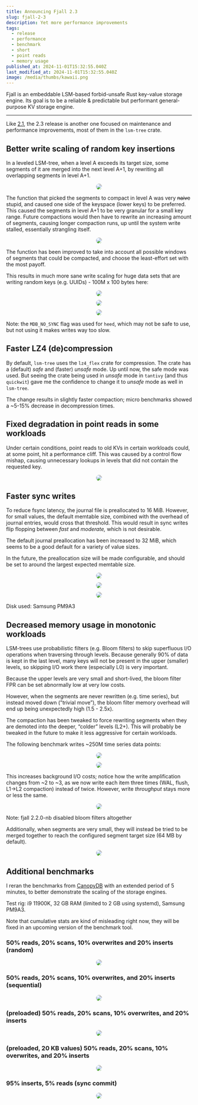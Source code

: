 ```yaml
---
title: Announcing Fjall 2.3
slug: fjall-2-3
description: Yet more performance improvements
tags:
  - release
  - performance
  - benchmark
  - short
  - point reads
  - memory usage
published_at: 2024-11-01T15:32:55.040Z
last_modified_at: 2024-11-01T15:32:55.040Z
image: /media/thumbs/kawaii.png
---
```


Fjall is an embeddable LSM-based forbid-unsafe Rust key-value storage engine.
Its goal is to be a reliable & predictable but performant general-purpose KV storage engine.

---

Like [2.1](/post/fjall-2-1), the 2.3 release is another one focused on maintenance and performance improvements, most of them in the `lsm-tree` crate.

## Better write scaling of random key insertions

In a leveled LSM-tree, when a level A exceeds its target size, some segments of it are merged into the next level A+1, by rewriting all overlapping segments in level A+1.

<div style="margin-top: 10px; width: 100%; display: flex; justify-content: center">
  <img style="border-radius: 16px; max-height: 500px" src="/media/posts/fjall-23/compaction.svg" />
</div>

The function that picked the segments to compact in level A was very ~~naive~~ stupid, and caused one side of the keyspace (lower keys) to be preferred.
This caused the segments in level A+1 to be very granular for a small key range.
Future compactions would then have to rewrite an increasing amount of segments, causing longer compaction runs, up until the system write stalled, essentially strangling itself.

<div style="margin-top: 10px; width: 100%; display: flex; justify-content: center">
  <img style="border-radius: 16px; max-height: 500px" src="/media/posts/fjall-23/compaction_expensive.svg" />
</div>

The function has been improved to take into account all possible windows of segments that could be compacted, and choose the least-effort set with the most payoff.

This results in much more sane write scaling for huge data sets that are writing random keys (e.g. UUIDs) - 100M x 100 bytes here:

<div style="margin-top: 10px; width: 100%; display: flex; justify-content: center">
  <img style="border-radius: 16px; max-height: 500px" src="/media/posts/fjall-23/write_stalling.png" />
</div>

<div style="margin-top: 10px; width: 100%; display: flex; justify-content: center">
  <img style="border-radius: 16px; max-height: 500px" src="/media/posts/fjall-23/write_stalling_du.png" />
</div>

<div style="margin-top: 10px; width: 100%; display: flex; justify-content: center">
  <img style="border-radius: 16px; max-height: 500px" src="/media/posts/fjall-23/write_stalling_writeio.png" />
</div>

Note: the `MDB_NO_SYNC` flag was used for `heed`, which may not be safe to use, but not using it makes writes way too slow.

## Faster LZ4 (de)compression

By default, `lsm-tree` uses the `lz4_flex` crate for compression.
The crate has a (default) _safe_ and (faster) _unsafe_ mode.
Up until now, the safe mode was used.
But seeing the crate being used in _unsafe_ mode in `tantivy` (and thus `quickwit`) gave me the confidence to change it to _unsafe_ mode as well in `lsm-tree`.

The change results in slightly faster compaction; micro benchmarks showed a ~5-15% decrease in decompression times.

## Fixed degradation in point reads in some workloads

Under certain conditions, point reads to old KVs in certain workloads could, at some point, hit a performance cliff.
This was caused by a control flow mishap, causing unnecessary lookups in levels that did not contain the requested key.

<div style="margin-top: 10px; width: 100%; display: flex; justify-content: center">
  <img style="border-radius: 16px; max-height: 500px" src="/media/posts/fjall-23/disjoint_point_read_fix.png" />
</div>

## Faster sync writes

To reduce fsync latency, the journal file is preallocated to 16 MiB.
However, for small values, the default memtable size, combined with the overhead of journal entries, would cross that threshold.
This would result in sync writes flip flopping between _fast_ and _moderate,_ which is not desirable.

The default journal preallocation has been increased to 32 MiB, which seems to be a good default for a variety of value sizes.

In the future, the preallocation size will be made configurable, and should be set to around the largest expected memtable size.

<div style="margin-top: 10px; width: 100%; display: flex; justify-content: center">
  <img style="border-radius: 16px; max-height: 500px" src="/media/posts/fjall-23/sync_writes.png" />
</div>

<div style="margin-top: 10px; width: 100%; display: flex; justify-content: center">
  <img style="border-radius: 16px; max-height: 500px" src="/media/posts/fjall-23/sync_write_rate.png" />
</div>

<div style="margin-top: 10px; width: 100%; display: flex; justify-content: center">
  <img style="border-radius: 16px; max-height: 500px" src="/media/posts/fjall-23/sync_write_latency.png" />
</div>

Disk used: Samsung PM9A3

## Decreased memory usage in monotonic workloads

LSM-trees use probabilistic filters (e.g. Bloom filters) to skip superfluous I/O operations when traversing through levels.
Because generally 90% of data is kept in the last level, many keys will not be present in the upper (smaller) levels, so skipping I/O work there (especially L0) is very important.

Because the upper levels are very small and short-lived, the bloom filter FPR can be set abnormally low at very low costs.

However, when the segments are never rewritten (e.g. time series), but instead moved down (”trivial move”), the bloom filter memory overhead will end up being unexpectedly high (1.5 - 2.5x).

The compaction has been tweaked to force rewriting segments when they are demoted into the deeper, “colder” levels (L2+).
This will probably be tweaked in the future to make it less aggressive for certain workloads.

The following benchmark writes ~250M time series data points:

<div style="margin-top: 10px; width: 100%; display: flex; justify-content: center">
  <img style="border-radius: 16px; max-height: 500px" src="/media/posts/fjall-23/cold_bloom_mem.png" />
</div>

<div style="margin-top: 10px; width: 100%; display: flex; justify-content: center">
  <img style="border-radius: 16px; max-height: 500px" src="/media/posts/fjall-23/cold_bloom_write_amp.png" />
</div>

This increases background I/O costs; notice how the write amplification changes from ~2 to ~3, as we now write each item three times (WAL, flush, L1→L2 compaction) instead of twice.
However, write _throughput_ stays more or less the same.

<div style="margin-top: 10px; width: 100%; display: flex; justify-content: center">
  <img style="border-radius: 16px; max-height: 500px" src="/media/posts/fjall-23/cold_bloom_writes.png" />
</div>

Note: fjall 2.2.0-nb disabled bloom filters altogether

Additionally, when segments are very small, they will instead be tried to be merged together to reach the configured segment target size (64 MB by default).

<div style="margin-top: 10px; width: 100%; display: flex; justify-content: center">
  <img style="border-radius: 16px; max-height: 500px" src="/media/posts/fjall-23/segment_count.png" />
</div>

## Additional benchmarks

I reran the benchmarks from [CanopyDB](https://github.com/arthurprs/canopydb/) with an extended period of 5 minutes, to better demonstrate the scaling of the storage engines.

Test rig: i9 11900K, 32 GB RAM (limited to 2 GB using systemd), Samsung PM9A3.

Note that cumulative stats are kind of misleading right now, they will be fixed in an upcoming version of the benchmark tool.

### 50% reads, 20% scans, 10% overwrites and 20% inserts (random)

<div style="margin-top: 10px; width: 100%; display: flex; justify-content: center">
  <img style="border-radius: 16px" src="/media/posts/fjall-23/arthurbench_a.png" />
</div>

### 50% reads, 20% scans, 10% overwrites, and 20% inserts (sequential)

<div style="margin-top: 10px; width: 100%; display: flex; justify-content: center">
  <img style="border-radius: 16px" src="/media/posts/fjall-23/arthurbench_b.png" />
</div>

### (preloaded) 50% reads, 20% scans, 10% overwrites, and 20% inserts

<div style="margin-top: 10px; width: 100%; display: flex; justify-content: center">
  <img style="border-radius: 16px" src="/media/posts/fjall-23/arthurbench_c.png" />
</div>

### (preloaded, 20 KB values) 50% reads, 20% scans, 10% overwrites, and 20% inserts

<div style="margin-top: 10px; width: 100%; display: flex; justify-content: center">
  <img style="border-radius: 16px" src="/media/posts/fjall-23/arthurbench_d.png" />
</div>

### 95% inserts, 5% reads (sync commit)

<div style="margin-top: 10px; width: 100%; display: flex; justify-content: center">
  <img style="border-radius: 16px" src="/media/posts/fjall-23/arthurbench_e.png" />
</div>
